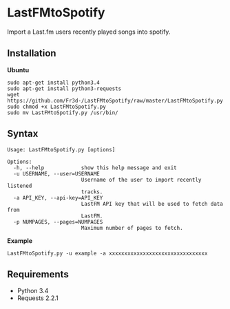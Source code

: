 LastFMtoSpotify
====

Import a Last.fm users recently played songs into spotify.

Installation
---------
**Ubuntu**

    sudo apt-get install python3.4
    sudo apt-get install python3-requests
    wget https://github.com/Fr3d-/LastFMtoSpotify/raw/master/LastFMtoSpotify.py
    sudo chmod +x LastFMtoSpotify.py
    sudo mv LastFMtoSpotify.py /usr/bin/
    
Syntax
---------
    Usage: LastFMtoSpotify.py [options]
    
    Options:
      -h, --help            show this help message and exit
      -u USERNAME, --user=USERNAME
                            Username of the user to import recently listened
                            tracks.
      -a API_KEY, --api-key=API_KEY
                            LastFM API key that will be used to fetch data from
                            LastFM.
      -p NUMPAGES, --pages=NUMPAGES
                            Maximum number of pages to fetch.

**Example**

    LastFMtoSpotify.py -u example -a xxxxxxxxxxxxxxxxxxxxxxxxxxxxxxxx

Requirements
---------
* Python 3.4
* Requests 2.2.1